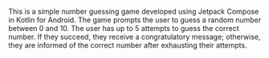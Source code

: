 This is a simple number guessing game developed using Jetpack Compose in Kotlin for Android.
The game prompts the user to guess a random number between 0 and 10. 
The user has up to 5 attempts to guess the correct number. 
If they succeed, they receive a congratulatory message; otherwise, they are informed of the correct number after exhausting their attempts.
